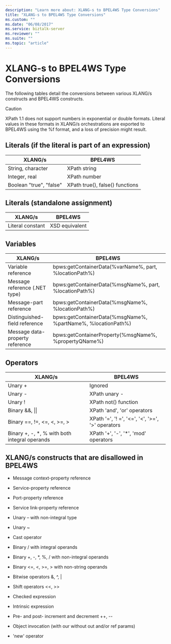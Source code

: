 ```yaml
---
description: "Learn more about: XLANG-s to BPEL4WS Type Conversions"
title: "XLANG-s to BPEL4WS Type Conversions"
ms.custom: ""
ms.date: "06/08/2017"
ms.service: biztalk-server
ms.reviewer: ""
ms.suite: ""
ms.topic: "article"
---
```

# XLANG-s to BPEL4WS Type Conversions
The following tables detail the conversions between various XLANG/s constructs and BPEL4WS constructs.  
  
> [!CAUTION]
>  XPath 1.1 does not support numbers in exponential or double formats. Literal values in these formats in XLANG/s orchestrations are exported to BPEL4WS using the %f format, and a loss of precision might result.  
  
## Literals (if the literal is part of an expression)  
  
|XLANG/s|BPEL4WS|  
|--------------|-------------|  
|String, character|XPath string|  
|Integer, real|XPath number|  
|Boolean "true", "false"|XPath true(), false() functions|  
  
## Literals (standalone assignment)  
  
|XLANG/s|BPEL4WS|  
|--------------|-------------|  
|Literal constant|XSD equivalent|  
  
## Variables  
  
|XLANG/s|BPEL4WS|  
|--------------|-------------|  
|Variable reference|bpws:getContainerData(%varName%,  part, %locationPath%)|  
|Message reference (.NET type)|bpws:getContainerData(%msgName%, part, %locationPath%)|  
|Message-part reference|bpws:getContainerData(%msgName%, %locationPath%)|  
|Distinguished-field reference|bpws:getContainerData(%msgName%, %partName%, %locationPath%)|  
|Message data-property reference|bpws:getContainerProperty(%msgName%, %propertyQName%)|  
  
## Operators  
  
|XLANG/s|BPEL4WS|  
|--------------|-------------|  
|Unary +|Ignored|  
|Unary -|XPath unary -|  
|Unary !|XPath not() function|  
|Binary &&, &#124;&#124;|XPath 'and', 'or' operators|  
|Binary ==, !=, <=, <, >=, >|XPath '=', '! =', '<=', '<', '>=', '>' operators|  
|Binary +, -, *, % with both integral operands|XPath '+', '-', '*', 'mod' operators|  
  
## XLANG/s constructs that are disallowed in BPEL4WS  
  
-   Message context-property reference  
  
-   Service-property reference  
  
-   Port-property reference  
  
-   Service link-property reference  
  
-   Unary – with non-integral type  
  
-   Unary ~  
  
-   Cast operator  
  
-   Binary / with integral operands  
  
-   Binary +, -, *, %, / with non-integral operands  
  
-   Binary <=, <, >=, > with non-string operands  
  
-   Bitwise operators &, ^, &#124;  
  
-   Shift operators <<, >>  
  
-   Checked expression  
  
-   Intrinsic expression  
  
-   Pre- and post- increment and decrement ++, --  
  
-   Object invocation (with our without out and/or ref params)  
  
-   'new' operator
